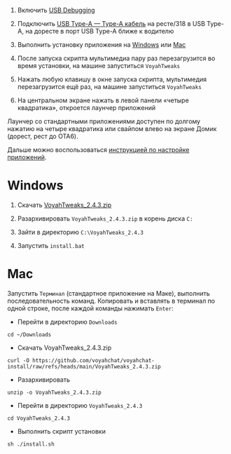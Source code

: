 1. Включить [USB Debugging](usb-debugging.md)

2. Подключить [USB Type-A — Type-A кабель](cable.md) на ресте/318 в USB Type-A, на доресте в порт USB Type-A ближе к водителю

3. Выполнить установку приложения на [Windows](#windows) или [Mac](#mac)

4. После запуска скрипта мультимедиа пару раз перезагрузится во время установки, на машине запуститься `VoyahTweaks`

5. Нажать любую клавишу в окне запуска скрипта, мультимедия перезагрузится ещё раз, на машине запуститься `VoyahTweaks`

6. На центральном экране нажать в левой панели «четыре квадратика», откроется лаунчер приложений

Лаунчер со стандартными приложениями доступен по долгому нажатию на четыре квадратика или свайпом влево на экране Домик (дорест, рест до OTA6).

Дальше можно воспользоваться [инструкцией по настройке приложений](software_setup.md).

# Windows

1. Скачать [VoyahTweaks_2.4.3.zip](https://github.com/voyahchat/voyahchat-install/raw/refs/heads/main/VoyahTweaks_2.4.3.zip)

2. Разархивировать `VoyahTweaks_2.4.3.zip` в корень диска `C:`

3. Зайти в директорию `C:\VoyahTweaks_2.4.3`

4. Запустить `install.bat`

# Mac

Запустить `Терминал` (стандартное приложение на Маке), выполнить последовательность команд. Копировать и вставлять в терминал по одной строке, после каждой команды нажимать `Enter`:
  * Перейти в директорию `Downloads`
```
cd ~/Downloads
```
  * Скачать VoyahTweaks_2.4.3.zip
```
curl -O https://github.com/voyahchat/voyahchat-install/raw/refs/heads/main/VoyahTweaks_2.4.3.zip
```
  * Разархивировать
```
unzip -o VoyahTweaks_2.4.3.zip
```
  * Перейти в директорию `VoyahTweaks_2.4.3`
```
cd VoyahTweaks_2.4.3
```
  * Выполнить скрипт установки
```
sh ./install.sh
```

